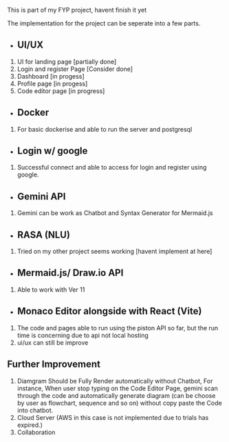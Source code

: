 This is part of my FYP project, havent finish it yet

The implementation for the project can be seperate into a few parts.

- **UI/UX**
  -----------
1. UI for landing page [partially done]
2. Login and register Page [Consider done]
3. Dashboard [in progess]
4. Profile page [in progess]
5. Code editor page [in progress]
   
- **Docker**
  -----------
1. For basic dockerise and able to run the server and postgresql
   
- **Login w/ google**
  -----------
1. Successful connect and able to access for login and register using google.
   
- **Gemini API**
   -----------
1. Gemini can be work as Chatbot and Syntax Generator for Mermaid.js
     
- **RASA (NLU)**
  -----------
1. Tried on my other project seems working [havent implement at here]
  
- **Mermaid.js/ Draw.io API**
  -----------
1. Able to work with Ver 11
   
- **Monaco Editor alongside with React (Vite)**
  -----------
1. The code and pages able to run using the piston API so far, but the run time is concerning due to api not local hosting
2. ui/ux can still be improve

**Further Improvement**
  -----------
1. Diamgram Should be Fully Render automatically without Chatbot, For instance, When user stop typing on the Code Editor Page, gemini scan through the code and automatically generate diagram (can be choose by user as flowchart, sequence and so on) without copy paste the
   Code into chatbot.
2. Cloud Server (AWS in this case is not implemented due to trials has expired.)
3. Collaboration 


